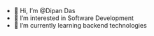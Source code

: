 - 👋 Hi, I’m @Dipan Das
- 👀 I’m interested in Software Development
- 🌱 I’m currently learning backend technologies

<!---
Infamia2334/Infamia2334 is a ✨ special ✨ repository because its `README.md` (this file) appears on your GitHub profile.
You can click the Preview link to take a look at your changes.
--->
